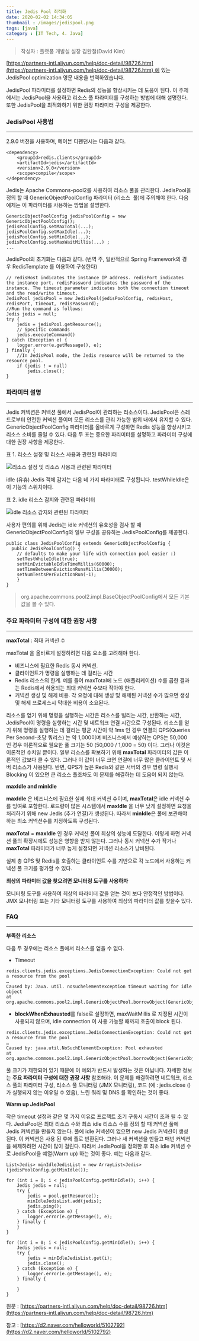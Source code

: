 ```yaml
---
title: Jedis Pool 최적화
date: 2020-02-02 14:34:05
thumbnail : /images/jedispool.png
tags: [java]
category : [IT Tech, 4. Java]
---
```


> 작성자 : 플랫폼 개발실 실장 김완철(David Kim)

[https://partners-intl.aliyun.com/help/doc-detail/98726.htm](https://partners-intl.aliyun.com/help/doc-detail/98726.htm) 에 있는 JedisPool optimization 영문 내용을 번역하였습니다. 

JedisPool 파라미터를 설정하면 Redis의 성능을 향상시키는 데 도움이 된다. 이 주제에서는 JedisPool을 사용하고 리소스 풀 파라미터를 구성하는 방법에 대해 설명한다. 또한 JedisPool을 최적화하기 위한 권장 파라미터 구성을 제공한다.

### JedisPool 사용법

---

2.9.0 버전을 사용하며, 메이븐 디펜던시는 다음과 같다.

```
<dependency> 
    <groupId>redis.clients</groupId> 
    <artifactId>jedis</artifactId> 
    <version>2.9.0</version>
    <scope>compile</scope> 
</dependency> 
```

Jedis는 Apache Commons-pool2를 사용하여 리소스 풀을 관리한다. JedisPool을 정의 할 때 GenericObjectPoolConfig 파라미터 (리소스  풀)에 주의해야 한다. 다음 예제는 이 파라미터를 사용하는 방법을 설명한다.

```
GenericObjectPoolConfig jedisPoolConfig = new GenericObjectPoolConfig();
jedisPoolConfig.setMaxTotal(...);
jedisPoolConfig.setMaxIdle(...);
jedisPoolConfig.setMinIdle(...);
jedisPoolConfig.setMaxWaitMillis(...) ;
...
```

JedisPool의 초기화는 다음과 같다. (번역 주, 일반적으로 Spring Framework의 경우 RedisTemplate 를 이용하여 구성한다)

```
// redisHost indicates the instance IP address. redisPort indicates the instance port. redisPassword indicates the password of the instance. The timeout parameter indicates both the connection timeout and the read/write timeout.
JedisPool jedisPool = new JedisPool(jedisPoolConfig, redisHost, redisPort, timeout, redisPassword);
//Run the command as follows:
Jedis jedis = null;
try {
    jedis = jedisPool.getResource();
    // Specific commands
    jedis.executeCommand()
} catch (Exception e) {
    logger.error(e.getMessage(), e);
} finally {
    //In JedisPool mode, the Jedis resource will be returned to the resource pool.
    if (jedis ! = null) 
        jedis.close();
}
```

### 파라미터 설명

---

Jedis 커넥션은 커넥션 풀에서 JedisPool이 관리하는 리소스이다. JedisPool은 스레드로부터 안전한 커넥션 풀이며 모든 리소스를 관리 가능한 범위 내에서 유지할 수 있다. GenericObjectPoolConfig 파라미터를 올바르게 구성하면 Redis 성능을 향상시키고 리소스 소비를 줄일 수 있다. 다음 두 표는 중요한 파리미터를 설명하고 파라미터 구성에 대한 권장 사항을 제공한다.

표 1. 리소스 설정 및 리소스 사용과 관련된 파라미터

![리소스 설정 및 리소스 사용과 관련된 파라미터](/images/jedis-table-1.png)

idle (유휴) Jedis 객체 감지는 다음 네 가지 파라미터로 구성됩니다. testWhileIdle은 이 기능의 스위치이다.

표 2. idle 리소스 감지와 관련된 파라미터

![idle 리소스 감지와 관련된 파라미터](/images/jedis-table-2.png)

사용자 편의를 위해 Jedis는 idle 커넥션의 유효성을 검사 할 때 GenericObjectPoolConfig와 일부 구성을 공유하는 JedisPoolConfig를 제공한다.


```
public class JedisPoolConfig extends GenericObjectPoolConfig {
  public JedisPoolConfig() {
    // defaults to make your life with connection pool easier :)
    setTestWhileIdle(true);
    setMinEvictableIdleTimeMillis(60000);
    setTimeBetweenEvictionRunsMillis(30000);
    setNumTestsPerEvictionRun(-1);
    }
}
```

> org.apache.commons.pool2.impl.BaseObjectPoolConfig에서 모든 기본값을 볼 수 있다.

### 주요 파라미터 구성에 대한 권장 사항

---

**maxTotal** : 최대 커넥션 수

maxTotal 을 올바르게 설정하려면 다음 요소를 고려해야 한다.

-   비즈니스에 필요한 Redis 동시 커넥션.
-   클라이언트가 명령을 실행하는 데 걸리는 시간
-   Redis 리소스의 한계. 예를 들어 maxTotal에 노드 (애플리케이션) 수를 곱한 결과는 Redis에서 허용되는 최대 커넥션 수보다 작아야 한다.
-   커넥션 생성 및 해제 비용. 각 요청에 대해 생성 및 해제된 커넥션 수가 많으면 생성 및 해제 프로세스시 막대한 비용이 소요된다.

리소스를 얻기 위해 명령을 실행하는 시간은 리소스를 빌리는 시간, 반환하는 시간, JedisPool이 명령을 실행하는 시간 및 네트워크 연결 시간으로 구성된다. 리소스를 얻기 위해 명령을 실행하는 데 걸리는 평균 시간이 약 1ms 인 경우 연결의 QPS(Queries Per Second-초당 쿼리스) 는 약 1,000이며 비즈니스에서 예상하는 QPS는 50,000 인 경우 이론적으로 필요한 풀 크기는 50 (50,000 / 1,000 = 50) 이다. 그러나 이것은 이론적인 수치일 뿐이다. 일부 리소스를 확보하기 위해 **maxTotal** 파라미터의 값은 이론적인 값보다 클 수 있다. 그러나 이 값이 너무 크면 연결에 너무 많은 클라이언트 및 서버 리소스가 사용된다. 반면, QPS가 높은 Redis와 같은 서버의 경우 명령 실행시 Blocking 이 있으면 큰 리소스 풀조차도 이 문제를 해결하는 데 도움이 되지 않는다.

**maxIdle and minIdle**

**maxIdle** 은 비즈니스에 필요한 실제 최대 커넥션 수이며, **maxTotal**은 idle 커넥션 수를 잉여로 포함한다. 로드량이 많은 시스템에서 **maxIdle** 을 너무 낮게 설정하면 요청을 처리하기 위해 new Jedis (추가 연결)가 생성된다. 따라서 **minIdle**은 풀에 보관해야 하는 최소 커넥션수를 지정하도록 구성된다.

**maxTotal** = **maxIdle** 인 경우 커넥션 풀이 최상의 성능에 도달한다. 이렇게 하면 커넥션 풀의 확장시에도 성능은 영향을 받지 않는다. 그러나 동시 커넥션 수가 작거나 **maxTotal** 파라미터가 너무 높게 설정되면 커넥션 리소스가 낭비된다.

실제 총 QPS 및 Redis를 호출하는 클라이언트 수를 기반으로 각 노드에서 사용하는 커넥션 풀 크기를 평가할 수 있다.

**최상의 파라미터 값을 찾으려면 모니터링 도구를 사용하자**

모니터링 도구를 사용하여 최상의 파라미터 값을 얻는 것이 보다 안정적인 방법이다. JMX 모니터링 또는 기타 모니터링 도구를 사용하여 최상의 파라미터 값를 찾을수 있다.

### FAQ

---

**부족한 리소스**

다음 두 경우에는 리소스 풀에서 리소스를 얻을 수 없다.

-   Timeout

```
redis.clients.jedis.exceptions.JedisConnectionException: Could not get a resource from the pool
…
Caused by: Java. util. nosuchelementexception timeout waiting for idle object
at org.apache.commons.pool2.impl.GenericObjectPool.borrowObject(GenericObjectPool.java:449)
```

-   **blockWhenExhausted**를 false로 설정하면, maxWaitMillis 로 지정된 시간이 사용되지 않으며, idle connection 이 사용 가능할 때까지 호출이 block 된다.

```
redis.clients.jedis.exceptions.JedisConnectionException: Could not get a resource from the pool
…
Caused by: java.util.NoSuchElementException: Pool exhausted
at org.apache.commons.pool2.impl.GenericObjectPool.borrowObject(GenericObjectPool.java:464)
```

풀 크기가 제한되어 있기 때문에 이 예외가 반드시 발생하는 것은 아닙니다. 자세한 정보는 **주요 파라미터 구성에 대한 권장 사항** 참조해라. 이 문제를 해결하려면 네트워크, 리소스 풀의 파라미터 구성, 리소스 풀 모니터링 (JMX 모니터링), 코드 (예 : jedis.close ()가 실행되지 않는 이유일 수 있음), 느린 쿼리 및 DNS 를 확인하는 것이 좋다.

**Warm up JedisPool**

작은 timeout 설정과 같은 몇 가지 이유로 프로젝트 초기 구동시 시간이 초과 될 수 있다. JedisPool은 최대 리소스 수와 최소 idle 리소스 수를 정의 할 때 커넥션 풀에 Jedis 커넥션을 만들지 않는다. 풀에 idle 커넥션이 없으면 new Jedis 커넥션이 생성된다. 이 커넥션은 사용 된 후에 풀로 반환된다. 그러나 새 커넥션을 만들고 매번 커넥션을 해제하려면 시간이 많이 걸린다. 따라서 JedisPool을 정의한 후 최소 idle 커넥션 수로 JedisPool을 예열(Warm up) 하는 것이 좋다. 예는 다음과 같다.

```
List<Jedis> minIdleJedisList = new ArrayList<Jedis>(jedisPoolConfig.getMinIdle()); 

for (int i = 0; i < jedisPoolConfig.getMinIdle(); i++) {
    Jedis jedis = null;
    try {
        jedis = pool.getResource();
        minIdleJedisList.add(jedis);
        jedis.ping();
    } catch (Exception e) {
        logger.error(e.getMessage(), e);
    } finally {
    }
}

for (int i = 0; i < jedisPoolConfig.getMinIdle(); i++) {
    Jedis jedis = null;
    try {
        jedis = minIdleJedisList.get(i);
        jedis.close();
    } catch (Exception e) {
        logger.error(e.getMessage(), e);
    } finally {
    
    }
}
```

원문 : [https://partners-intl.aliyun.com/help/doc-detail/98726.htm](https://partners-intl.aliyun.com/help/doc-detail/98726.htm)

참고 : [https://d2.naver.com/helloworld/5102792](https://d2.naver.com/helloworld/5102792)